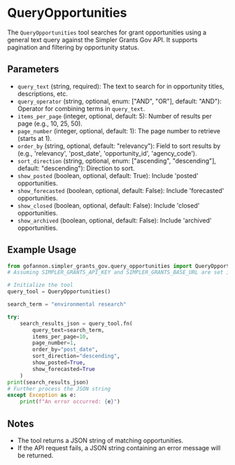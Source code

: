 # QueryOpportunities

The `QueryOpportunities` tool searches for grant opportunities using a general text query against the Simpler Grants Gov API. It supports pagination and filtering by opportunity status.

## Parameters

*   `query_text` (string, required): The text to search for in opportunity titles, descriptions, etc.
*   `query_operator` (string, optional, enum: ["AND", "OR"], default: "AND"): Operator for combining terms in `query_text`.
*   `items_per_page` (integer, optional, default: 5): Number of results per page (e.g., 10, 25, 50).
*   `page_number` (integer, optional, default: 1): The page number to retrieve (starts at 1).
*   `order_by` (string, optional, default: "relevancy"): Field to sort results by (e.g., 'relevancy', 'post_date', 'opportunity_id', 'agency_code').
*   `sort_direction` (string, optional, enum: ["ascending", "descending"], default: "descending"): Direction to sort.
*   `show_posted` (boolean, optional, default: True): Include 'posted' opportunities.
*   `show_forecasted` (boolean, optional, default: False): Include 'forecasted' opportunities.
*   `show_closed` (boolean, optional, default: False): Include 'closed' opportunities.
*   `show_archived` (boolean, optional, default: False): Include 'archived' opportunities.

## Example Usage

```python  
from gofannon.simpler_grants_gov.query_opportunities import QueryOpportunities
# Assuming SIMPLER_GRANTS_API_KEY and SIMPLER_GRANTS_BASE_URL are set in environment

# Initialize the tool
query_tool = QueryOpportunities()

search_term = "environmental research"

try:  
    search_results_json = query_tool.fn(  
        query_text=search_term,  
        items_per_page=10,  
        page_number=1,  
        order_by="post_date",  
        sort_direction="descending",  
        show_posted=True,  
        show_forecasted=True  
    )  
print(search_results_json)  
# Further process the JSON string  
except Exception as e:  
    print(f"An error occurred: {e}")  
```

## Notes

*   The tool returns a JSON string of matching opportunities.
*   If the API request fails, a JSON string containing an error message will be returned.  